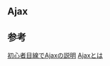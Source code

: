 ## Ajax


## 参考
[初心者目線でAjaxの説明](https://qiita.com/hisamura333/items/e3ea6ae549eb09b7efb9)
[Ajaxとは](https://qiita.com/nikawa2161/items/71c87dcc9db636f9e90b)
